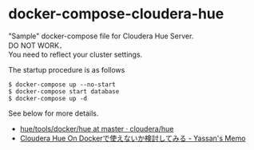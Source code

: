 # docker-compose-cloudera-hue

"Sample" docker-compose file for Cloudera Hue Server.  
DO NOT WORK．  
You need to reflect your cluster settings.  

The startup procedure is as follows
```
$ docker-compose up --no-start
$ docker-compose start database
$ docker-compose up -d
```

See below for more details.

* [hue/tools/docker/hue at master · cloudera/hue](https://github.com/cloudera/hue/tree/master/tools/docker/hue)
* [Cloudera Hue On Dockerで使えないか検討してみる - Yassan's Memo](https://yassan.hatenablog.jp/entry/advent-calendar-2020-microad-1220)

